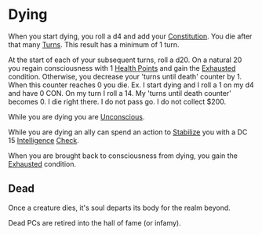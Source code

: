 # Dying

When you start dying, you roll a d4 and add your [Constitution](../Player%20Characters/Chosen%20Statistics/Constitution.md). You die after that many [Turns](../Game%20Procedures/Turn.md).
	This result has a minimum of 1 turn.

At the start of each of your subsequent turns, roll a d20. On a natural 20 you regain consciousness with 1 [Health Points](../Player%20Characters/Derived%20Statistics/Health%20Points.md) and gain the [Exhausted](Exhausted.md) condition. Otherwise, you decrease your 'turns until death' counter by 1. When this counter reaches 0 you die. 
	Ex. I start dying and I roll a 1 on my d4 and have 0 CON. On my turn I roll a 14. My 'turns until death counter' becomes 0. I die right there. I do not pass go. I do not collect $200. 

While you are dying you are [Unconscious](Unconscious.md).

While you are dying an ally can spend an action to [Stabilize](Stabilized.md) you with a DC 15 [Intelligence](../Player%20Characters/Chosen%20Statistics/Intelligence.md) [Check](../Game%20Procedures/Check.md).

When you are brought back to consciousness from dying, you gain the [Exhausted](Exhausted.md) condition.

## Dead
Once a creature dies, it's soul departs its body for the realm beyond.

Dead PCs are retired into the hall of fame (or infamy).